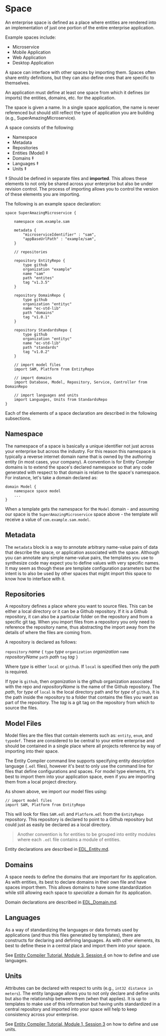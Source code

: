 # Space

An enterprise space is defined as a place where entities are rendered into an implementation of just one portion of the entire enterprise application.

Example spaces include:

* Microservice
* Mobile Application
* Web Application
* Desktop Application

A space can interface with other spaces by importing them. Spaces often share entity definitions, but they can also define ones that are specific to themselves.

An application must define at least one space from which it defines (or imports) the entities, domains, etc. for the application.

The space is given a name. In a single space application, the name is never referenced but should still reflect the type of application you are building (e.g., SuperAmazingMicroservice).

A space consists of the following:

* Namespace
* Metadata
* Repositories
* Entities (Model) ‡
* Domains ‡
* Languages ‡
* Units ‡

‡ Should be defined in separate files and **imported**. This allows these elements to not only be shared across your enterprise but also be under revision control. The process of importing allows you to control the version of these elements you are importing.

The following is an example space declaration:

	space SuperAmazingMicroservice {
	
	    namespace com.example.sam
	    
	    metadata {
            "microserviceIdentifier" : "sam",
            "appBaseUrlPath" : "example/sam",
	    }

	    // repositories
	
	    repository EntityRepo {
	        type github
	        organization "example"
	        name "sam"
	        path "entites"
	        tag "v1.3.5"
	    }

	    repository DomainRepo {
	        type github
	        organization "entityc"
	        name "ec-std-lib"
	        path "domains"
	        tag "v1.0.1"
	    }

	    repository StandardsRepo {
	        type github
	        organization "entityc"
	        name "ec-std-lib"
	        path "standards"
	        tag "v1.0.2"
	    }

	    // import model files
	    import SAM, Platform from EntityRepo
        
	    // import domains
	    import Database, Model, Repository, Service, Controller from DomainRepo
        
	    // import languages and units
	    import Languages, Units from StandardsRepo
	}

Each of the elements of a space declaration are described in the following subsections.

## Namespace

The namespace of a space is basically a unique identifier not just across your enterprise but across the industry. For this reason this namespace is typically a reverse internet domain name that is owned by the authoring entity (in most cases, your company). A convention is for Entity Compiler domains is to extend the space's declared namespace so that any code generated with respect to that domain is relative to the space's namespace. For instance, let's take a domain declared as:

	domain Model {
	    namespace space model
	    ...
	}

When a template gets the namespace for the `Model` domain - and assuming our space is the `SuperAmazingMicroservice` space above - the template will receive a value of `com.example.sam.model`.

## Metadata

The `metadata` block is a way to annotate arbitrary name-value pairs of data that describe the space, or application associated with the space. Although you can annotate any simple name-value pairs, the templates you use to synthesize code may expect you to define values with very specific names. It may seem as though these are template configuration parameters but the intent is to also be used by other spaces that might import this space to know how to interface with it.

## Repositories

A repository defines a place where you want to source files. This can be either a local directory or it can be a Github repository. If it is a Github repository, it can also be a particular folder on the repository and from a specific git tag. When you import files from a repository you only need to reference the repository name, thus abstracting the import away from the details of where the files are coming from.

A repository is declared as follows:

`repository` *name* `{`
    `type` *type*
    `organization` *organization*
    `name` *repositoryName*
    `path` *path*
    `tag` *tag*
`}`

Where *type* is either `local` or `github`. If `local` is specified then only the *path* is required.

If *type* is `github`, then *organization* is the github organization associated with the repo and *repositoryName* is the name of the Github repository. The *path*, for *type* of `local` is the local directory path and for *type* of `github`, it is the path inside the repository to a folder that contains the files you want as part of the repository. The *tag* is a git tag on the repository from which to source the files.

## Model Files

Model files are the files that contain elements such as: `entity`, `enum`, and `typedef`. These are considered to be central to your entire enterprise and should be contained in a single place where all projects reference by way of importing into their space.

The Entity Compiler command line supports specifying entity description language (`.edl` files), however it's best to only use the command line for files that define configurations and spaces. For model type elements, it's best to import them into your application space, even if you are importing them from a local project directory.

As shown above, we import our model files using:

```
// import model files
import SAM, Platform from EntityRepo
```

This will look for files `SAM.edl` and `Platform.edl` from the `EntityRepo` repository. This repository is declared to point to a Github repository but could just as easily be declared as a local directory.

> Another convention is for entities to be grouped into entity modules where each `.edl` file contains a module of entities.

Entity declarations are described in [EDL_Entity.md](EDL_Entity.md).

## Domains

A space needs to define the domains that are important for its application. As with entities, its best to declare domains in their own file and have spaces import them. This allows domains to have some standardization while still allowing each space to *specialize* a domain for its application. 

Domain declarations are described in [EDL_Domain.md](EDL_Domain.md).

## Languages

As a way of standardizing the languages or data formats used by applications (and thus this files generated by templates), there are constructs for declaring and defining languages. As with other elements, its best to define these in a central place and import them into your space.

See [Entity Compiler Tutorial, Module 3, Session 4](https://github.com/entityc/ec-tutorials/EntityCompiler/Module3/Session4) on how to define and use languages.

## Units

Attributes can be declared with respect to units (e.g., `int32 distance in meters`). The entity language allows you to not only declare and define units but also the relationship between them (when that applies). It is up to templates to make use of this information but having units standardized in a central repository and imported into your space will help to keep consistency across your enterprise.

See [Entity Compiler Tutorial, Module 1, Session 3](https://github.com/entityc/ec-tutorials/EntityCompiler/Module1/Session3) on how to define and use units.